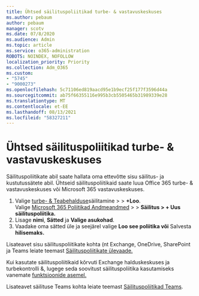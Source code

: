 ```yaml
---
title: Ühtsed säilituspoliitikad turbe- & vastavuskeskuses
ms.author: pebaum
author: pebaum
manager: scotv
ms.date: 07/8/2020
ms.audience: Admin
ms.topic: article
ms.service: o365-administration
ROBOTS: NOINDEX, NOFOLLOW
localization_priority: Priority
ms.collection: Adm_O365
ms.custom:
- "5745"
- "9000273"
ms.openlocfilehash: 5c71106ed819aacd95e1b9ecf25f177f3596d44a
ms.sourcegitcommit: ab75f66355116e995b3cb5505465b31989339e28
ms.translationtype: MT
ms.contentlocale: et-EE
ms.lasthandoff: 08/13/2021
ms.locfileid: "58327211"
---
```

# <a name="unified-retention-policies-in-the-security--compliance-center"></a>Ühtsed säilituspoliitikad turbe- & vastavuskeskuses

Säilituspoliitikate abil saate hallata oma ettevõtte sisu säilitus- ja kustutussätete abil. Ühtseid säilituspoliitikaid saate luua Office 365 turbe- & vastavuskeskuses või Microsoft 365 vastavuskeskuses. 

1. Valige [turbe- & Teabehalduse](https://go.microsoft.com/fwlink/p/?linkid=2077143)säilitamine   >    >  **+Loo**. <br/>
    Valige [Microsoft 365 Poliitikad Andmeandmed](https://go.microsoft.com/fwlink/p/?linkid=2077149) >  >  **Säilitus > + Uus säilituspoliitika.**
2. Lisage **nimi**, **Sätted** ja **Valige asukohad**.
3. Vaadake oma sätted üle ja seejärel valige **Loo see poliitika või** Salvesta **hilisemaks.**  
      
Lisateavet sisu säilituspoliitikate kohta (nt Exchange, OneDrive, SharePoint ja Teams leiate teemast [Säilituspoliitikate ülevaade.](https://go.microsoft.com/fwlink/?linkid=2127785)  
    
Kui kasutate säilituspoliitikaid kõrvuti Exchange halduskeskuses ja turbekontrolli &, lugege seda soovitust säilituspoliitika kasutamiseks vanemate [funktsioonide asemel.](https://docs.microsoft.com/microsoft-365/compliance/retention-policies#use-a-retention-policy-instead-of-older-features)  
    
Lisateavet säilituse Teams kohta leiate teemast [Säilituspoliitikad Teams](https://docs.microsoft.com/microsoftteams/retention-policies).